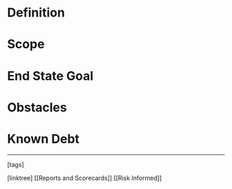 # Definition

# Scope

# End State Goal

# Obstacles

# Known Debt












___
[tags] 


[linktree]
[[Reports and Scorecards]]
[[Risk Informed]]


